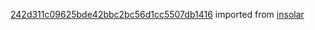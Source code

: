 [242d311c09625bde42bbc2bc56d1cc5507db1416](https://github.com/insolar/insolar/commit/242d311c09625bde42bbc2bc56d1cc5507db1416) imported from [insolar](https://github.com/insolar/insolar)
